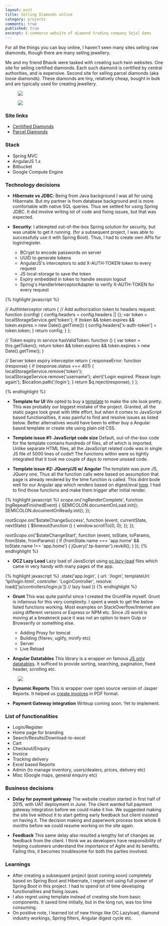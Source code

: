 ```yaml
---
layout: post
title: Selling Diamonds online
category: projects
comments: true
published: true
excerpt: E-commerce website of diamond trading company Sejal Gems
---
```


For all the things you can buy online, I haven't seen many sites selling raw diamonds, though there are many selling jewellery. 

Me and my friend Bhavik were tasked with creating such twin websites. 
One site for selling certified diamonds. 
Each such diamond is certified by central authorities, and is expensive. 
Second site for selling parcel diamonds (aka loose diamonds). 
These diamonds are tiny, relatively cheap, bought in bulk and are typically used for creating jewellery. 

<figure>
    <a href="{{ site.url }}/images/blog/sejalgems/sejalgems-home-1.png"><img src="{{ site.url }}/images/blog/sejalgems/sejalgems-home-1.png"></a>
</figure>

<figure>
    <a href="{{ site.url }}/images/blog/sejalgems/sejalgems-twin-site.png"><img src="{{ site.url }}/images/blog/sejalgems/sejalgems-twin-site.png"></a>
</figure>

### Site links

- [Ceritified Diamonds](http://104.199.188.85/#/)
- [Parcel Diamonds](http://104.199.180.127/#/)

### Stack

- Spring MVC 
- AngularJS 1.x
- Bitbucket
- Google Compute Engine

### Technology decisions

- **Hibernate vs JDBC**: Being from Java background I was all for using Hibernate. 
But my partner is from database background and is more comfortable with native SQL queries. 
Thus we settled for using Spring JDBC. It did involve writing lot of code and fixing issues, but that was expected. 

- **Security**: I attempted out-of-the-box Spring solution for security, but was unable to get it running. 
(for a subsequent project, I was able to successfully use it with Spring Boot). Thus, I had to 
create own APIs for login/register.
 
    + BCrypt to encode passwords on server 
    + UUID to generate tokens
    + AngularJS's interceptors to add X-AUTH-TOKEN token to every request
    + JS local-storage to save the token
    + Expiry embedded in token to handle session logout
    + Spring's HandlerInterceptorAdapter to verify X-AUTH-TOKEN for every request

{% highlight javascript %}

// AuthInterceptor
return {
    // Add authorization token to headers
    request: function (config) {
        config.headers = config.headers || {};
        var token = localStorageService.get('token');
        if (token && token.expires && token.expires > new Date().getTime()) {
            config.headers['x-auth-token'] = token.token;
        }
        return config;
    }
};

// Token expiry in service
hasValidToken: 
function () {
    var token = this.getToken();
    return token && token.expires && token.expires > new Date().getTime();
}

// Server token expiry interceptor
return {
    responseError: function (response) {
        if (response.status === 401) {
            localStorageService.remove('token');
            localStorageService.remove('username');
            alert('Login expired. Please login again');
            $location.path('/login');
        }
        return $q.reject(response);
    }
};
            
{% endhighlight %}

- **Template for UI** We opted to buy a [template](https://themeforest.net/item/canvas-the-multipurpose-html5-template/9228123)
 to make the site look pretty. 
This was probably our biggest mistake of the project. Granted, all the static pages look great
 with little effort, but when it comes to JavaScript based functionalities, it was painful to 
 find and resolve issues as listed below. Better alternatives would have been to either buy a 
 Angular based template or create site using plain old CSS.

- **Template issue #1: JavaScript code size** Default, out-of-the-box code for the template contains hundreds of files, all of which is imported. Unlike separate HTML files, all the JavaScript related code was in single JS file of 5000 lines of code!! 
The functions within were so tightly integrated that it took me couple of days to remove unused code. 

- **Template issue #2: JQuery/JS w/ Angular** The template was pure JS, JQuery one. Thus all the function calls 
were based on assumption that page is already rendered by the time function is called. 
 This didnt bode well for our Angular app which renders based on digest/eval [loop](https://www.sitepoint.com/understanding-angulars-apply-digest/). I had to find those functions and make them trigger after initial render.

{% highlight javascript %}
$scope.$on('ngRenderComplete', function (ngRepeatFinishedEvent) {
    SEMICOLON.documentOnLoad.init();
    SEMICOLON.documentOnReady.init();
});

$rootScope.$on('$stateChangeSuccess', function (event, currentState, nextState) {
    $timeout(function () {
        window.scrollTo(0, 0);
    });
});

$rootScope.$on('$stateChangeStart', function (event, toState, toParams, fromState, fromParams) {
    if (fromState.name === 'app.home' && toState.name !== 'app.home') {
        jQuery('.tp-banner').revkill();
    }
});
{% endhighlight %}

- **OCZ Lazy Load** Lazy load of JavaScript using [oc.lazy-load](https://github.com/ocombe/ocLazyLoad) files which came in very handy with many pages of the app. 

{% highlight javascript %}
.state('app.login', {
    url: '/login',
    templateUrl: 'tpl/login.html',
    controller: 'LoginController',
    resolve: load(['js/controllers/login.js']) // lazy load
})
{% endhighlight %}

- **Grunt** This was quite painful since I created the GruntFile myself. Grunt is infamous for this very complexity. 
I spent a week to get the below listed functions working. Most examples on StackOverflow/Internet are 
using different versions or Express or NPM etc. 
Since JS world is moving at a breakneck pace it was not an option to learn Gulp or Browserify or something else. 

  + Adding Proxy for tomcat
  + Building (filerev, uglify, minify etc)
  + Server
  + Live Reload

- **Angular Datatables** This library is a wrapper on famous [JS only datatables](https://datatables.net/). 
It sufficed to provide sorting, searching, pagination, fixed header, scrolling etc.  
 
<figure>
 <a href="{{ site.url }}/images/blog/sejalgems/sejalgems-search-2.png"><img src="{{ site.url }}/images/blog/sejalgems/sejalgems-search-2.png"></a>
</figure>


- **Dynamic Reports** This is wrapper over open source version of Jasper Reports. It helped us [create invoices](http://www.dynamicreports.org/examples/invoice) in PDF format. 

- **Payment Gateway integration** Writeup coming soon. Yet to implement. 

### List of functionalities

- Login/Register
- Home page for branding
- Search/Results/Download-to-excel
- Cart
- Checkout/Enquiry
- Invoice
- Tracking delivery
- Excel based Reports
- Admin (to manage inventory, users/dealers, prices, delivery etc)
- Misc (Google maps, general enquiry etc) 

### Business decisions

- **Delay for payment gateway** The website creation started in first half of 2015, with UAT deployment in June. The client 
wanted full payment gateway integration before we could make it live. 
We suggested making the site live without it to start getting early feedback but client insisted on having it.
The decision making and paperwork process took whole 6 months before we could resume working on the site again. 

- **Feedback** This same delay also resulted a lengthy list of changes as feedback from the client. 
I think we as developers have responsibility of helping customers understand the importance of Agile and its benefits. 
Failing this, it becomes troublesome for both the parties involved. 

### Learnings

- After creating a subsequent project (post coming soon) completely based on Spring Boot and Hibernate, I regret 
not using full power of Spring Boot in this project. I had to spend lot of time developing functionalities and fixing issues. 
- I also regret using template instead of creating site from basic components. It saved time initially, but 
in the long run, was too time consuming. 
- On positive note, I learned lot of new things like OC.Lazyload, diamond industry workings, Spring filters, Angular digest cycle etc. 